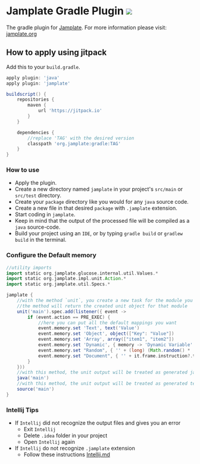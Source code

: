 # Jamplate Gradle Plugin [![](https://jitpack.io/v/org.jamplate/gradle.svg)](https://jitpack.io/#org.jamplate/gradle)

The gradle plugin for [Jamplate](https://github.com/jamplate/processor). For more
information please visit: [jamplate.org](https://jamplate.org)

## How to apply using jitpack

Add this to your `build.gradle`.

```groovy
apply plugin: 'java'
apply plugin: 'jamplate'

buildscript() {
	repositories {
		maven {
			url 'https://jitpack.io'
		}
	}

	dependencies {
		//replace 'TAG' with the desired version
		classpath 'org.jamplate:gradle:TAG'
	}
}
```

### How to use

- Apply the plugin.
- Create a new directory named `jamplate` in your project's `src/main` or `src/test`
  directory.
- Create your `package` directory like you would for any `java` source code.
- Create a new file in that desired `package` with `.jamplate` extension.
- Start coding in `jamplate`.
- Keep in mind that the output of the processed file will be compiled as a `java`
  source-code.
- Build your project using an `IDE`, or by typing `gradle build` or `gradlew build` in the
  terminal.

### Configure the Default memory

```groovy
//utility imports
import static org.jamplate.glucose.internal.util.Values.*
import static org.jamplate.impl.unit.Action.*
import static org.jamplate.util.Specs.*

jamplate {
	//with the method `unit`, you create a new task for the module you give it to it
	//the method will return the created unit object for that module  
	unit('main').spec.add(listener({ event ->
		if (event.action == PRE_EXEC) {
			//here you can put all the default mappings you want
			event.memory.set 'Text', text('Value')
			event.memory.set 'Object', object(["Key": "Value"])
			event.memory.set 'Array', array(["item1", "item2"])
			event.memory.set 'Dynamic', { memory -> 'Dynamic Variable' }
			event.memory.set "Random", { '' + (long) (Math.random() * (1L << 60)) }
			event.memory.set "Document", { '' + it.frame.instruction?.tree?.document() }
		}
	}))
    //with this method, the unit output will be treated as generated java source
    java('main')
    //with this method, the unit output will be treated as generated text
    source('main')
}
```

### Intellij Tips

- If `Intellij` did not recognize the output files and gives you an error
    - Exit `Intellij`
    - Delete `.idea` folder in your project
    - Open `Intellij` again
- If `Intellij` do not recognize `.jamplate` extension
    - Follow these instructions
      [Intellij.md](https://github.com/jamplate/processor/blob/master/Intellij.md)
